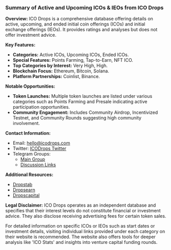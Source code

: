 ### Summary of Active and Upcoming ICOs & IEOs from ICO Drops

**Overview:**
ICO Drops is a comprehensive database offering details on active, upcoming, and ended initial coin offerings (ICOs) and initial exchange offerings (IEOs). It provides ratings and analyses but does not offer investment advice.

**Key Features:**
- **Categories:** Active ICOs, Upcoming ICOs, Ended ICOs.
- **Special Features:** Points Farming, Tap-to-Earn, NFT ICO.
- **Top Categories by Interest:** Very High, High.
- **Blockchain Focus:** Ethereum, Bitcoin, Solana.
- **Platform Partnerships:** Coinlist, Binance.

**Notable Opportunities:**
- **Token Launches:** Multiple token launches are listed under various categories such as Points Farming and Presale indicating active participation opportunities.
- **Community Engagement:** Includes Community Airdrop, Incentivized Testnet, and Community Rounds suggesting high community involvement.

**Contact Information:**
- Email: [hello@icodrops.com](mailto:hello@icodrops.com)
- Twitter: [ICODrops Twitter](https://twitter.com/ICODrops)
- Telegram Groups:
  - [Main Group](https://t.me/icodrops)
  - [Discussion Links](https://t.me/joinchat/FoisO0k4-XXBkPEikfdgow)

**Additional Resources:**
- [Dropstab](https://dropstab.com)
- [Dropsearn](https://dropsearn.com)
- [Dropscapital](https://dropscapital.com/)

**Legal Disclaimer:** 
ICO Drops operates as an independent database and specifies that their interest levels do not constitute financial or investment advice. They also disclose receiving advertising fees for certain token sales.

For detailed information on specific ICOs or IEOs such as start dates or investment details, visiting individual links provided under each category on their website is recommended. The website also offers tools for deeper analysis like 'ICO Stats' and insights into venture capital funding rounds.

